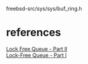 

freebsd-src/sys/sys/buf_ring.h


# references
[Lock Free Queue - Part II](https://book-of-gehn.github.io/articles/2020/04/28/Lock-Free-Queue-Part-II.html)  
[Lock-Free Queue - Part I](https://book-of-gehn.github.io/articles/2020/03/22/Lock-Free-Queue-Part-I.html)  